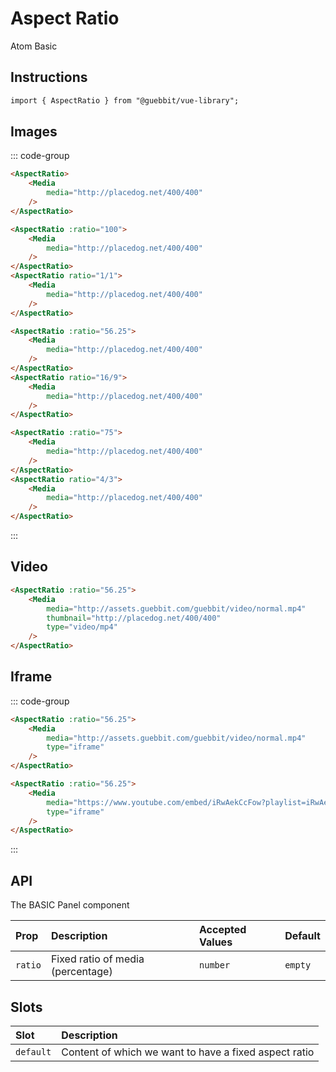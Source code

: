 # Aspect Ratio
<Badge type="tip">Atom</Badge> <Badge type="tip">Basic</Badge>

## Instructions

```html
import { AspectRatio } from "@guebbit/vue-library";
```

## Images

<div class="dev-section">
    <AspectRatio>
        <Media
            media="http://placedog.net/400/400" 
        />
    </AspectRatio>
    <AspectRatio :ratio="100">
        <Media
            media="http://placedog.net/400/400" 
        />
    </AspectRatio>
    <AspectRatio ratio="16/9">
        <Media
            media="http://placedog.net/400/400" 
        />
    </AspectRatio>
    <AspectRatio :ratio="75">
        <Media
            media="http://placedog.net/400/400" 
        />
    </AspectRatio>
</div>

::: code-group
```html [none (image untouched)]
<AspectRatio>
    <Media
        media="http://placedog.net/400/400"
    />
</AspectRatio>
```
```html [1/1 100%]
<AspectRatio :ratio="100">
    <Media
        media="http://placedog.net/400/400"
    />
</AspectRatio>
<AspectRatio ratio="1/1">
    <Media
        media="http://placedog.net/400/400"
    />
</AspectRatio>
```
```html [16/9 56.25%]
<AspectRatio :ratio="56.25">
    <Media
        media="http://placedog.net/400/400"
    />
</AspectRatio>
<AspectRatio ratio="16/9">
    <Media
        media="http://placedog.net/400/400"
    />
</AspectRatio>
```
```html [4/3 75%]
<AspectRatio :ratio="75">
    <Media
        media="http://placedog.net/400/400"
    />
</AspectRatio>
<AspectRatio ratio="4/3">
    <Media
        media="http://placedog.net/400/400"
    />
</AspectRatio>
```
:::

## Video

<div class="dev-section">
    <AspectRatio :ratio="56.25">
        <Media
            media="http://assets.guebbit.com/guebbit/video/normal.mp4"
            thumbnail="http://placedog.net/400/400"
            type="video/mp4"
        />
    </AspectRatio>
</div>

```html
<AspectRatio :ratio="56.25">
    <Media
        media="http://assets.guebbit.com/guebbit/video/normal.mp4"
        thumbnail="http://placedog.net/400/400"
        type="video/mp4"
    />
</AspectRatio>
```

## Iframe

<div class="dev-section">
    <AspectRatio :ratio="56.25">
        <Media
            media="http://assets.guebbit.com/guebbit/video/normal.mp4"
            type="iframe"
        />
    </AspectRatio>
    <AspectRatio :ratio="56.25">
        <Media
            media="https://www.youtube.com/embed/iRwAekCcFow?playlist=iRwAekCcFow&controls=0&showinfo=0&rel=0&autoplay=1&loop=1&mute=1"
            type="iframe"
        />
    </AspectRatio>
</div>

::: code-group
```html [link to regula video]
<AspectRatio :ratio="56.25">
    <Media
        media="http://assets.guebbit.com/guebbit/video/normal.mp4"
        type="iframe"
    />
</AspectRatio>
```
```html [link to youtube]
<AspectRatio :ratio="56.25">
    <Media
        media="https://www.youtube.com/embed/iRwAekCcFow?playlist=iRwAekCcFow&controls=0&showinfo=0&rel=0&autoplay=1&loop=1&mute=1"
        type="iframe"
    />
</AspectRatio>
```
:::


## API

The BASIC Panel component

| Prop           | Description                                        | Accepted Values                              | Default  |
|:---------------|:---------------------------------------------------|:---------------------------------------------|:---------|
| `ratio`        | Fixed ratio of media (percentage)                  | `number`                                     | `empty`  |

## Slots

| Slot      | Description                                           |
|:----------|:------------------------------------------------------|
| `default` | Content of which we want to have a fixed aspect ratio |

<style lang="scss">
@use "../../theme.scss";
</style>

<script setup>
import { Media, AspectRatio } from "../../../src/";
</script>
